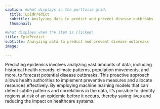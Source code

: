 ```yaml
---
caption: #what displays in the portfolio grid:
  title: EpidPredict
  subtitle: Analyzing data to predict and prevent disease outbreaks
  thumbnail: 
  
#what displays when the item is clicked:
title: EpidPredict
subtitle: Analyzing data to predict and prevent disease outbreaks
image: 

---
```


Predicting epidemics involves analyzing vast amounts of data, including historical health records, climate patterns, population movements, and more, to forecast potential disease outbreaks. This proactive approach allows health authorities to implement preventive measures and allocate resources effectively. By employing machine learning models that can detect subtle patterns and correlations in the data, it’s possible to identify regions at risk of an epidemic before it occurs, thereby saving lives and reducing the impact on healthcare systems.

